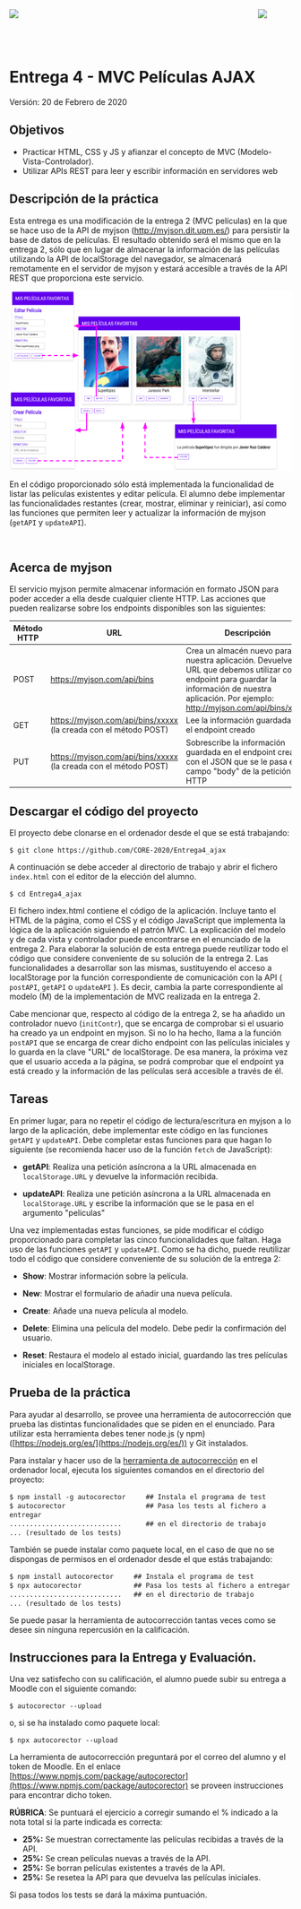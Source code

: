 <img  align="left" width="150" style="float: left;" src="https://www.upm.es/sfs/Rectorado/Gabinete%20del%20Rector/Logos/UPM/CEI/LOGOTIPO%20leyenda%20color%20JPG%20p.png">
<img  align="right" width="60" style="float: right;" src="http://www.dit.upm.es/figures/logos/ditupm-big.gif">

<br/><br/><br/>
# Entrega 4 - MVC Películas AJAX
Versión: 20 de Febrero de 2020

## Objetivos

 - Practicar HTML, CSS y JS y afianzar el concepto de MVC (Modelo-Vista-Controlador). 
 - Utilizar APIs REST para leer y escribir información en servidores web

## Descripción de la práctica

Esta entrega es una modificación de la entrega 2 (MVC películas) en la que se hace uso de la API de myjson (http://myjson.dit.upm.es/) para persistir la base de datos de películas. El resultado obtenido será el mismo que en la entrega 2, sólo que en lugar de almacenar la información de las películas utilizando la API de localStorage del navegador, se almacenará remotamente en el servidor de myjson y estará accesible a través de la API REST que proporciona este servicio.

<p align="center">
  <img width="568" height="320" src="https://raw.githubusercontent.com/CORE-2020/Entrega4_ajax/master/files/enunciado.png">
</p>

En el código proporcionado sólo está implementada la funcionalidad de listar las películas existentes y editar película. El alumno debe implementar las funcionalidades restantes (crear, mostrar, eliminar y reiniciar), así como las funciones que permiten leer y actualizar la información de myjson (`getAPI` y ``updateAPI``).

<br/>

## Acerca de myjson

El servicio myjson permite almacenar información en formato JSON para poder acceder a ella desde cualquier cliente HTTP. Las acciones que pueden realizarse sobre los endpoints disponibles son las siguientes:

| Método HTTP | URL                                | Descripción                                                                                                                                                                                          |
|-------------|------------------------------------|------------------------------------------------------------------------------------------------------------------------------------------------------------------------------------------------------|
| POST        | https://myjson.com/api/bins        | Crea un almacén nuevo para nuestra aplicación. Devuelve la URL que debemos utilizar como endpoint para guardar la información de nuestra aplicación. Por ejemplo: http://myjson.com/api/bins/xxxxx |
| GET         | https://myjson.com/api/bins/xxxxx (la creada con el método POST) | Lee la información guardada en el endpoint creado                                                                                                                                                    |
| PUT         | https://myjson.com/api/bins/xxxxx (la creada con el método POST) | Sobrescribe la información guardada en el endpoint creado con el JSON que se le pasa en el campo "body" de la petición HTTP                                                                                             |

## Descargar el código del proyecto

El proyecto debe clonarse en el ordenador desde el que se está trabajando:

```
$ git clone https://github.com/CORE-2020/Entrega4_ajax
```
A continuación se debe acceder al directorio de trabajo y abrir el fichero `index.html` con el editor de la elección del alumno.

```
$ cd Entrega4_ajax
```

El fichero index.html contiene el código de la aplicación. Incluye tanto el HTML de la página, como el CSS y el código JavaScript que implementa la lógica de la aplicación siguiendo el patrón MVC. La explicación del modelo y de cada vista y controlador puede encontrarse en el enunciado de la entrega 2. Para elaborar la solución de esta entrega puede reutilizar todo el código que considere conveniente de su solución de la entrega 2. Las funcionalidades a desarrollar son las mismas, sustituyendo el acceso a localStorage por la función correspondiente de comunicación con la API ( ``postAPI``, ``getAPI`` o ``updateAPI`` ). Es decir, cambia la parte correspondiente al modelo (M) de la implementación de MVC realizada en la entrega 2.

Cabe mencionar que, respecto al código de la entrega 2, se ha añadido un controlador nuevo (``initContr``), que se encarga de comprobar si el usuario ha creado ya un endpoint en myjson. Si no lo ha hecho, llama a la función ``postAPI`` que se encarga de crear dicho endpoint con las películas iniciales y lo guarda en la clave "URL" de localStorage. De esa manera, la próxima vez que el usuario acceda a la página, se podrá comprobar que el endpoint ya está creado y la información de las películas será accesible a través de él.


## Tareas

En primer lugar, para no repetir el código de lectura/escritura en myjson a lo largo de la aplicación, debe implementar este código en las funciones ``getAPI`` y ``updateAPI``. Debe completar estas funciones para que hagan lo siguiente (se recomienda hacer uso de la función ``fetch`` de JavaScript):

- **getAPI**: Realiza una petición asíncrona a la URL almacenada en ``localStorage.URL`` y devuelve la información recibida.

- **updateAPI**: Realiza une petición asíncrona a la URL almacenada en ``localStorage.URL`` y escribe la información que se le pasa en el argumento "peliculas"

Una vez implementadas estas funciones, se pide modificar el código proporcionado para completar las cinco funcionalidades que faltan. Haga uso de las funciones ``getAPI`` y ``updateAPI``. Como se ha dicho, puede reutilizar todo el código que considere conveniente de su solución de la entrega 2:

- **Show**: Mostrar información sobre la película. 

- **New**: Mostrar el formulario de añadir una nueva película. 

- **Create**: Añade una nueva película al modelo. 

- **Delete**: Elimina una película del modelo. Debe pedir la confirmación del usuario.

- **Reset**: Restaura el modelo al estado inicial, guardando las tres películas iniciales en localStorage.
 


## Prueba de la práctica 

Para ayudar al desarrollo, se provee una herramienta de autocorrección que prueba las distintas funcionalidades que se piden en el enunciado. Para utilizar esta herramienta debes tener node.js (y npm) ([https://nodejs.org/es/](https://nodejs.org/es/)) y Git instalados. 

Para instalar y hacer uso de la [herramienta de autocorrección](https://www.npmjs.com/package/autocorector) en el ordenador local, ejecuta los siguientes comandos en el directorio del proyecto:

```
$ npm install -g autocorector     ## Instala el programa de test
$ autocorector                    ## Pasa los tests al fichero a entregar
............................      ## en el directorio de trabajo
... (resultado de los tests)
```
También se puede instalar como paquete local, en el caso de que no se dispongas de permisos en el ordenador desde el que estás trabajando:
```
$ npm install autocorector     ## Instala el programa de test
$ npx autocorector             ## Pasa los tests al fichero a entregar
............................   ## en el directorio de trabajo
... (resultado de los tests)
```

Se puede pasar la herramienta de autocorrección tantas veces como se desee sin ninguna repercusión en la calificación.

## Instrucciones para la Entrega y Evaluación.

Una vez satisfecho con su calificación, el alumno puede subir su entrega a Moodle con el siguiente comando:
```
$ autocorector --upload
```
o, si se ha instalado como paquete local:
```
$ npx autocorector --upload
```

La herramienta de autocorrección preguntará por el correo del alumno y el token de Moodle. En el enlace [https://www.npmjs.com/package/autocorector](https://www.npmjs.com/package/autocorector) se proveen instrucciones para encontrar dicho token.


**RÚBRICA**: Se puntuará el ejercicio a corregir sumando el % indicado a la nota total si la parte indicada es correcta:

-  **25%:** Se muestran correctamente las películas recibidas a través de la API.
-  **25%:** Se crean películas nuevas a través de la API.
-  **25%:** Se borran películas existentes a través de la API.
-  **25%:** Se resetea la API para que devuelva las películas iniciales.

Si pasa todos los tests se dará la máxima puntuación.
 
